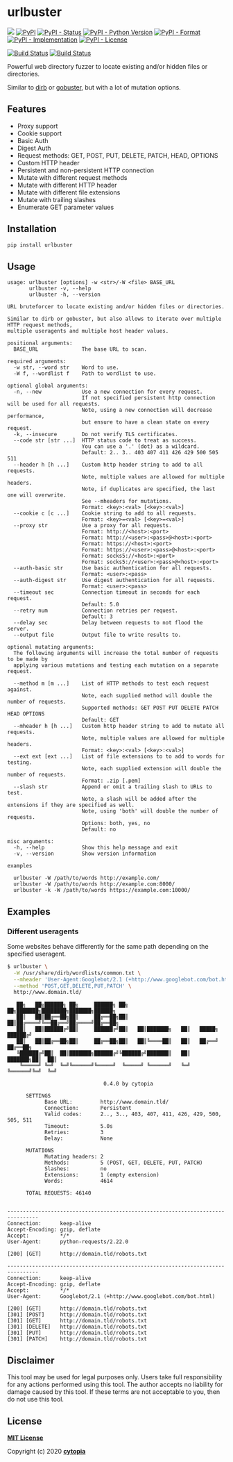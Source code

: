 # urlbuster


[![](https://img.shields.io/badge/code%20style-black-000000.svg)](https://github.com/psf/black)
[![PyPI](https://img.shields.io/pypi/v/urlbuster)](https://pypi.org/project/urlbuster/)
[![PyPI - Status](https://img.shields.io/pypi/status/urlbuster)](https://pypi.org/project/urlbuster/)
[![PyPI - Python Version](https://img.shields.io/pypi/pyversions/urlbuster)](https://pypi.org/project/urlbuster/)
[![PyPI - Format](https://img.shields.io/pypi/format/urlbuster)](https://pypi.org/project/urlbuster/)
[![PyPI - Implementation](https://img.shields.io/pypi/implementation/urlbuster)](https://pypi.org/project/urlbuster/)
[![PyPI - License](https://img.shields.io/pypi/l/urlbuster)](https://pypi.org/project/urlbuster/)

[![Build Status](https://github.com/cytopia/urlbuster/workflows/linting/badge.svg)](https://github.com/cytopia/urlbuster/actions?workflow=linting)
[![Build Status](https://github.com/cytopia/urlbuster/workflows/building/badge.svg)](https://github.com/cytopia/urlbuster/actions?workflow=building)


Powerful web directory fuzzer to locate existing and/or hidden files or directories.

Similar to [dirb](http://dirb.sourceforge.net/) or [gobuster](https://github.com/OJ/gobuster), but
with a lot of mutation options.


## Features

* Proxy support
* Cookie support
* Basic Auth
* Digest Auth
* Request methods: GET, POST, PUT, DELETE, PATCH, HEAD, OPTIONS
* Custom HTTP header
* Persistent and non-persistent HTTP connection
* Mutate with different request methods
* Mutate with different HTTP header
* Mutate with different file extensions
* Mutate with trailing slashes
* Enumerate GET parameter values


## Installation
```bash
pip install urlbuster
```


## Usage
```
usage: urlbuster [options] -w <str>/-W <file> BASE_URL
       urlbuster -v, --help
       urlbuster -h, --version

URL bruteforcer to locate existing and/or hidden files or directories.

Similar to dirb or gobuster, but also allows to iterate over multiple HTTP request methods,
multiple useragents and multiple host header values.

positional arguments:
  BASE_URL              The base URL to scan.

required arguments:
  -w str, --word str    Word to use.
  -W f, --wordlist f    Path to wordlist to use.

optional global arguments:
  -n, --new             Use a new connection for every request.
                        If not specified persistent http connection will be used for all requests.
                        Note, using a new connection will decrease performance,
                        but ensure to have a clean state on every request.
  -k, --insecure        Do not verify TLS certificates.
  --code str [str ...]  HTTP status code to treat as success.
                        You can use a '.' (dot) as a wildcard.
                        Default: 2.. 3.. 403 407 411 426 429 500 505 511
  --header h [h ...]    Custom http header string to add to all requests.
                        Note, multiple values are allowed for multiple headers.
                        Note, if duplicates are specified, the last one will overwrite.
                        See --mheaders for mutations.
                        Format: <key>:<val> [<key>:<val>]
  --cookie c [c ...]    Cookie string to add to all requests.
                        Format: <key>=<val> [<key>=<val>]
  --proxy str           Use a proxy for all requests.
                        Format: http://<host>:<port>
                        Format: http://<user>:<pass>@<host>:<port>
                        Format: https://<host>:<port>
                        Format: https://<user>:<pass>@<host>:<port>
                        Format: socks5://<host>:<port>
                        Format: socks5://<user>:<pass>@<host>:<port>
  --auth-basic str      Use basic authentication for all requests.
                        Format: <user>:<pass>
  --auth-digest str     Use digest authentication for all requests.
                        Format: <user>:<pass>
  --timeout sec         Connection timeout in seconds for each request.
                        Default: 5.0
  --retry num           Connection retries per request.
                        Default: 3
  --delay sec           Delay between requests to not flood the server.
  --output file         Output file to write results to.

optional mutating arguments:
  The following arguments will increase the total number of requests to be made by
  applying various mutations and testing each mutation on a separate request.

  --method m [m ...]    List of HTTP methods to test each request against.
                        Note, each supplied method will double the number of requests.
                        Supported methods: GET POST PUT DELETE PATCH HEAD OPTIONS
                        Default: GET
  --mheader h [h ...]   Custom http header string to add to mutate all requests.
                        Note, multiple values are allowed for multiple headers.
                        Format: <key>:<val> [<key>:<val>]
  --ext ext [ext ...]   List of file extensions to to add to words for testing.
                        Note, each supplied extension will double the number of requests.
                        Format: .zip [.pem]
  --slash str           Append or omit a trailing slash to URLs to test.
                        Note, a slash will be added after the extensions if they are specified as well.
                        Note, using 'both' will double the number of requests.
                        Options: both, yes, no
                        Default: no

misc arguments:
  -h, --help            Show this help message and exit
  -v, --version         Show version information

examples

  urlbuster -W /path/to/words http://example.com/
  urlbuster -W /path/to/words http://example.com:8000/
  urlbuster -k -W /path/to/words https://example.com:10000/
```


## Examples

### Different useragents

Some websites behave differently for the same path depending on the specified useragent.

```bash
$ urlbuster \
  -W /usr/share/dirb/wordlists/common.txt \
  --mheader 'User-Agent:Googlebot/2.1 (+http://www.googlebot.com/bot.html)' \
  --method 'POST,GET,DELETE,PUT,PATCH' \
  http://www.domain.tld/
```

```
   ██╗   ██╗██████╗ ██╗     ██████╗ ██╗   ██╗███████╗████████╗███████╗██████╗
   ██║   ██║██╔══██╗██║     ██╔══██╗██║   ██║██╔════╝╚══██╔══╝██╔════╝██╔══██╗
   ██║   ██║██████╔╝██║     ██████╔╝██║   ██║███████╗   ██║   █████╗  ██████╔╝
   ██║   ██║██╔══██╗██║     ██╔══██╗██║   ██║╚════██║   ██║   ██╔══╝  ██╔══██╗
   ╚██████╔╝██║  ██║███████╗██████╔╝╚██████╔╝███████║   ██║   ███████╗██║  ██║
    ╚═════╝ ╚═╝  ╚═╝╚══════╝╚═════╝  ╚═════╝ ╚══════╝   ╚═╝   ╚══════╝╚═╝  ╚═╝

                               0.4.0 by cytopia

      SETTINGS
            Base URL:         http://www.domain.tld/
            Connection:       Persistent
            Valid codes:      2.., 3.., 403, 407, 411, 426, 429, 500, 505, 511
            Timeout:          5.0s
            Retries:          3
            Delay:            None

      MUTATIONS
            Mutating headers: 2
            Methods:          5 (POST, GET, DELETE, PUT, PATCH)
            Slashes:          no
            Extensions:       1 (empty extension)
            Words:            4614

      TOTAL REQUESTS: 46140


--------------------------------------------------------------------------------
Connection:      keep-alive
Accept-Encoding: gzip, deflate
Accept:          */*
User-Agent:      python-requests/2.22.0

[200] [GET]      http://domain.tld/robots.txt

--------------------------------------------------------------------------------
Connection:      keep-alive
Accept-Encoding: gzip, deflate
Accept:          */*
User-Agent:      Googlebot/2.1 (+http://www.googlebot.com/bot.html)

[200] [GET]      http://domain.tld/robots.txt
[301] [POST]     http://domain.tld/robots.txt
[301] [GET]      http://domain.tld/robots.txt
[301] [DELETE]   http://domain.tld/robots.txt
[301] [PUT]      http://domain.tld/robots.txt
[301] [PATCH]    http://domain.tld/robots.txt
```


## Disclaimer

This tool may be used for legal purposes only. Users take full responsibility for any actions performed using this tool. The author accepts no liability for damage caused by this tool. If these terms are not acceptable to you, then do not use this tool.


## License

**[MIT License](LICENSE.txt)**

Copyright (c) 2020 **[cytopia](https://github.com/cytopia)**
